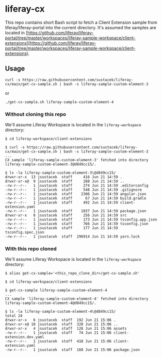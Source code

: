 # liferay-cx

This repo contains short Bash script to fetch a Client Extension sample from liferay/liferay-portal into the current directory. It's assumed the samples are located in [https://github.com/liferay/liferay-portal/tree/master/workspaces/liferay-sample-workspace/client-extensions](https://github.com/liferay/liferay-portal/tree/master/workspaces/liferay-sample-workspace/client-extensions).

## Usage

`curl -s https://raw.githubusercontent.com/sustacek/liferay-cx/main/get-cx-sample.sh | bash -s liferay-sample-custom-element-3`

or 

`./get-cx-sample.sh liferay-sample-custom-element-4`

### Without cloning this repo

We'll assume Liferay Workspace is located in the `liferay-workspace` directory:
```
$ cd liferay-workspace/client-extensions

$ curl -s https://raw.githubusercontent.com/sustacek/liferay-cx/main/get-cx-sample.sh | bash -s liferay-sample-custom-element-3
...
CX sample 'liferay-sample-custom-element-3' fetched into directory liferay-sample-custom-element-3@d849cc15/.

$ ls -la liferay-sample-custom-element-3\@d849cc15/
drwxr-xr-x  13 jsustacek  staff     416 Jun 21 14:59 .
drwxr-xr-x@  9 jsustacek  staff     288 Jun 21 14:59 ..
-rw-r--r--   1 jsustacek  staff     274 Jun 21 14:59 .editorconfig
-rw-r--r--   1 jsustacek  staff     548 Jun 21 14:59 .gitignore
-rw-r--r--   1 jsustacek  staff    2306 Jun 21 14:59 angular.json
-rw-r--r--   1 jsustacek  staff      67 Jun 21 14:59 build.gradle
-rw-r--r--   1 jsustacek  staff     492 Jun 21 14:59 client-extension.yaml
-rw-r--r--   1 jsustacek  staff    1037 Jun 21 14:59 package.json
drwxr-xr-x   8 jsustacek  staff     256 Jun 21 14:59 src
-rw-r--r--   1 jsustacek  staff     173 Jun 21 14:59 tsconfig.app.json
-rw-r--r--   1 jsustacek  staff     766 Jun 21 14:59 tsconfig.json
-rw-r--r--   1 jsustacek  staff     177 Jun 21 14:59 tsconfig.spec.json
-rw-r--r--   1 jsustacek  staff  296914 Jun 21 14:59 yarn.lock
```

### With this repo cloned

We'll assume Liferay Workspace is located in the `liferay-workspace` directory:
```
$ alias get-cx-sample='<this_repo_clone_dir>/get-cx-sample.sh'

$ cd liferay-workspace/client-extensions

$ get-cx-sample liferay-sample-custom-element-4
...
CX sample 'liferay-sample-custom-element-4' fetched into directory liferay-sample-custom-element-4@d849cc15/.

$ ls -la liferay-sample-custom-element-4\@d849cc15/
total 24
drwxr-xr-x   6 jsustacek  staff  192 Jun 21 15:06 .
drwxr-xr-x@ 10 jsustacek  staff  320 Jun 21 15:06 ..
drwxr-xr-x   4 jsustacek  staff  128 Jun 21 15:06 assets
-rw-r--r--   1 jsustacek  staff   74 Jun 21 15:06 client-extension.dev.yaml
-rw-r--r--   1 jsustacek  staff  410 Jun 21 15:06 client-extension.yaml
-rw-r--r--   1 jsustacek  staff  168 Jun 21 15:06 package.json
```
